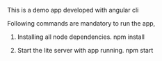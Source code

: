This is  a demo app developed with angular cli 


Following commands are mandatory to run the app,

1) Installing all node dependencies.
npm install

2) Start the lite server with app running.
npm start 
